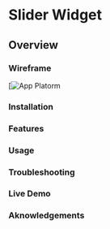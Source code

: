 # Slider Widget

## Overview


### Wireframe
[![App Platorm](/warmup-excercise/slider/images/IMG_6194.jpg)

### Installation


### Features


### Usage


### Troubleshooting


### Live Demo


### Aknowledgements

